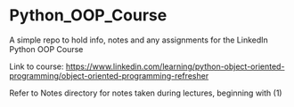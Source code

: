# Python_OOP_Course
A simple repo to hold info, notes and any assignments for the LinkedIn Python OOP Course

Link to course: https://www.linkedin.com/learning/python-object-oriented-programming/object-oriented-programming-refresher

Refer to Notes directory for notes taken during lectures, beginning with (1)